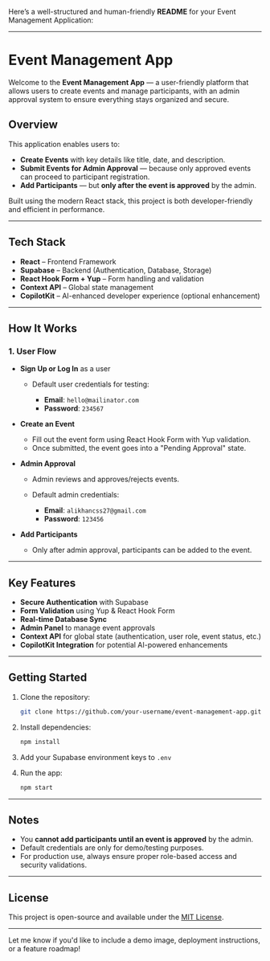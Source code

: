 Here’s a well-structured and human-friendly **README** for your Event Management Application:

---

# Event Management App

Welcome to the **Event Management App** — a user-friendly platform that allows users to create events and manage participants, with an admin approval system to ensure everything stays organized and secure.

## Overview

This application enables users to:

* **Create Events** with key details like title, date, and description.
* **Submit Events for Admin Approval** — because only approved events can proceed to participant registration.
* **Add Participants** — but **only after the event is approved** by the admin.

Built using the modern React stack, this project is both developer-friendly and efficient in performance.

---

## Tech Stack

* **React** – Frontend Framework
* **Supabase** – Backend (Authentication, Database, Storage)
* **React Hook Form + Yup** – Form handling and validation
* **Context API** – Global state management
* **CopilotKit** – AI-enhanced developer experience (optional enhancement)

---

## How It Works

### 1. User Flow

* **Sign Up or Log In** as a user

  * Default user credentials for testing:

    * **Email**: `hello@mailinator.com`
    * **Password**: `234567`

* **Create an Event**

  * Fill out the event form using React Hook Form with Yup validation.
  * Once submitted, the event goes into a "Pending Approval" state.

* **Admin Approval**

  * Admin reviews and approves/rejects events.
  * Default admin credentials:

    * **Email**: `alikhancss27@gmail.com`
    * **Password**: `123456`

* **Add Participants**

  * Only after admin approval, participants can be added to the event.

---

## Key Features

* **Secure Authentication** with Supabase
* **Form Validation** using Yup & React Hook Form
* **Real-time Database Sync**
* **Admin Panel** to manage event approvals
* **Context API** for global state (authentication, user role, event status, etc.)
* **CopilotKit Integration** for potential AI-powered enhancements

---

## Getting Started

1. Clone the repository:

   ```bash
   git clone https://github.com/your-username/event-management-app.git
   ```

2. Install dependencies:

   ```bash
   npm install
   ```

3. Add your Supabase environment keys to `.env`

4. Run the app:

   ```bash
   npm start
   ```

---

## Notes

* You **cannot add participants until an event is approved** by the admin.
* Default credentials are only for demo/testing purposes.
* For production use, always ensure proper role-based access and security validations.

---

## License

This project is open-source and available under the [MIT License](LICENSE).

---

Let me know if you'd like to include a demo image, deployment instructions, or a feature roadmap!
